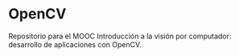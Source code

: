 # OpenCV
Repositorio para el MOOC Introducción a la visión por computador: desarrollo de aplicaciones con OpenCV.
